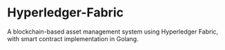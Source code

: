 # Hyperledger-Fabric
A blockchain-based asset management system using Hyperledger Fabric, with smart contract implementation in Golang.
